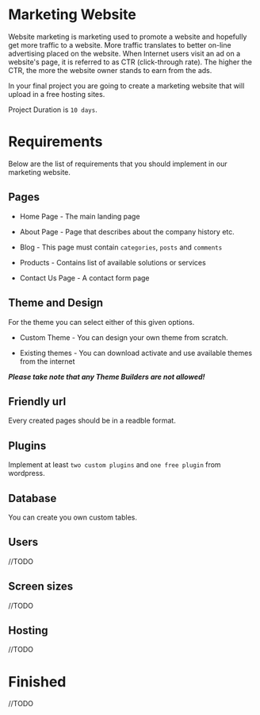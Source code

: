 # Marketing Website

Website marketing is marketing used to promote a website and hopefully get more traffic to a website. More traffic translates to better on-line advertising placed on the website. When Internet users visit an ad on a website's page, it is referred to as CTR (click-through rate). The higher the CTR, the more the website owner stands to earn from the ads.

In your final project you are going to create a marketing website that will upload in a free hosting sites. 

Project Duration is `10 days`.

# Requirements
Below are the list of requirements that you should implement in our marketing website.

## Pages

* Home Page - The main landing page

* About Page - Page that describes about the company history etc.

* Blog - This page must contain `categories`, `posts` and `comments`

* Products - Contains list of available solutions or services

* Contact Us Page - A contact form page

  
## Theme and Design

For the theme you can select either of this given options.

* Custom Theme - You can design your own theme from scratch.

* Existing themes - You can download activate and use available themes from the internet

***Please take note that any Theme Builders are not allowed!***


## Friendly url
Every created pages should be in a readble format.

## Plugins
Implement at least `two custom plugins` and `one free plugin` from wordpress.

## Database 
You can create you own custom tables.

## Users
//TODO

## Screen sizes
//TODO

## Hosting
//TODO


# Finished
//TODO
